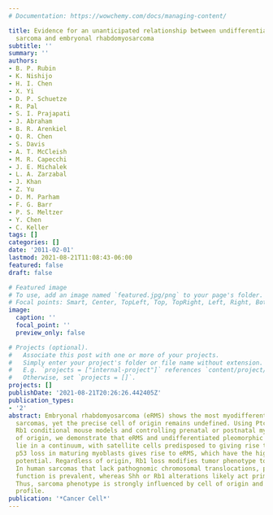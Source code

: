 ```yaml
---
# Documentation: https://wowchemy.com/docs/managing-content/

title: Evidence for an unanticipated relationship between undifferentiated pleomorphic
  sarcoma and embryonal rhabdomyosarcoma
subtitle: ''
summary: ''
authors:
- B. P. Rubin
- K. Nishijo
- H. I. Chen
- X. Yi
- D. P. Schuetze
- R. Pal
- S. I. Prajapati
- J. Abraham
- B. R. Arenkiel
- Q. R. Chen
- S. Davis
- A. T. McCleish
- M. R. Capecchi
- J. E. Michalek
- L. A. Zarzabal
- J. Khan
- Z. Yu
- D. M. Parham
- F. G. Barr
- P. S. Meltzer
- Y. Chen
- C. Keller
tags: []
categories: []
date: '2011-02-01'
lastmod: 2021-08-21T11:08:43-06:00
featured: false
draft: false

# Featured image
# To use, add an image named `featured.jpg/png` to your page's folder.
# Focal points: Smart, Center, TopLeft, Top, TopRight, Left, Right, BottomLeft, Bottom, BottomRight.
image:
  caption: ''
  focal_point: ''
  preview_only: false

# Projects (optional).
#   Associate this post with one or more of your projects.
#   Simply enter your project's folder or file name without extension.
#   E.g. `projects = ["internal-project"]` references `content/project/deep-learning/index.md`.
#   Otherwise, set `projects = []`.
projects: []
publishDate: '2021-08-21T20:26:26.442405Z'
publication_types:
- '2'
abstract: Embryonal rhabdomyosarcoma (eRMS) shows the most myodifferentiation among
  sarcomas, yet the precise cell of origin remains undefined. Using Ptch1, p53 and/or
  Rb1 conditional mouse models and controlling prenatal or postnatal myogenic cell
  of origin, we demonstrate that eRMS and undifferentiated pleomorphic sarcoma (UPS)
  lie in a continuum, with satellite cells predisposed to giving rise to UPS. Conversely,
  p53 loss in maturing myoblasts gives rise to eRMS, which have the highest myodifferentiation
  potential. Regardless of origin, Rb1 loss modifies tumor phenotype to mimic UPS.
  In human sarcomas that lack pathognomic chromosomal translocations, p53 loss of
  function is prevalent, whereas Shh or Rb1 alterations likely act primarily as modifiers.
  Thus, sarcoma phenotype is strongly influenced by cell of origin and mutational
  profile.
publication: '*Cancer Cell*'
---
```

